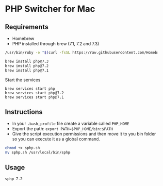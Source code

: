 # PHP Switcher for Mac

## Requirements

- Homebrew
- PHP installed through brew (7.1, 7.2 and 7.3)

```bash
/usr/bin/ruby -e "$(curl -fsSL https://raw.githubusercontent.com/Homebrew/install/master/install)"
```

```bash
brew install php@7.3
brew install php@7.2
brew install php@7.1
```

Start the services

```
brew services start php
brew services start php@7.2
brew services start php@7.1
```

## Instructions	

- In your `.bash_profile` file create a variable called `PHP_HOME`
- Export the path: `export PATH=$PHP_HOME/bin:$PATH`
- Give the script execution permissions and then move it to you bin folder so you can execute it as a global command.

```bash
chmod +x sphp.sh
mv sphp.sh /usr/local/bin/sphp
```

## Usage

```bash
sphp 7.2
```
